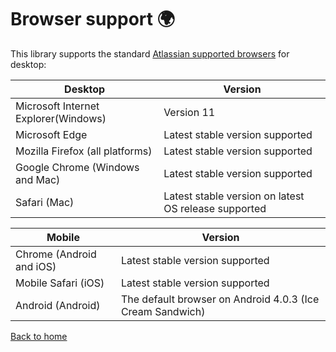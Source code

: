 # Browser support 🌍

This library supports the standard [Atlassian supported browsers](https://confluence.atlassian.com/cloud/supported-browsers-744721663.html) for desktop:

| Desktop                              | Version                                              |
| ------------------------------------ | ---------------------------------------------------- |
| Microsoft Internet Explorer(Windows) | Version 11                                           |
| Microsoft Edge                       | Latest stable version supported                      |
| Mozilla Firefox (all platforms)      | Latest stable version supported                      |
| Google Chrome (Windows and Mac)      | Latest stable version supported                      |
| Safari (Mac)                         | Latest stable version on latest OS release supported |

| Mobile                   | Version                                                   |
| ------------------------ | --------------------------------------------------------- |
| Chrome (Android and iOS) | Latest stable version supported                           |
| Mobile Safari (iOS)      | Latest stable version supported                           |
| Android (Android)        | The default browser on Android 4.0.3 (Ice Cream Sandwich) |

[Back to home](/README.md#documentation-)
